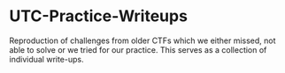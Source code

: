 # UTC-Practice-Writeups
Reproduction of challenges from older CTFs which we either missed, not able to solve or we tried for our practice. This serves as a collection of individual write-ups.
